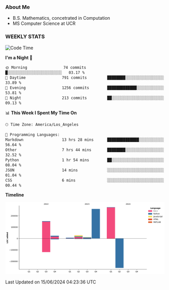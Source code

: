 ### About Me

- B.S. Mathematics, concetrated in Computation
- MS Computer Science at UCR


### WEEKLY STATS
<!--START_SECTION:waka-->
![Code Time](http://img.shields.io/badge/Code%20Time-167%20hrs%2031%20mins-blue)

**I'm a Night 🦉** 

```text
🌞 Morning                74 commits          █░░░░░░░░░░░░░░░░░░░░░░░░   03.17 % 
🌆 Daytime                791 commits         ████████░░░░░░░░░░░░░░░░░   33.89 % 
🌃 Evening                1256 commits        █████████████░░░░░░░░░░░░   53.81 % 
🌙 Night                  213 commits         ██░░░░░░░░░░░░░░░░░░░░░░░   09.13 % 
```


📊 **This Week I Spent My Time On** 

```text
🕑︎ Time Zone: America/Los_Angeles

💬 Programming Languages: 
Markdown                 13 hrs 28 mins      ██████████████░░░░░░░░░░░   56.64 % 
Other                    7 hrs 44 mins       ████████░░░░░░░░░░░░░░░░░   32.52 % 
Python                   1 hr 54 mins        ██░░░░░░░░░░░░░░░░░░░░░░░   08.04 % 
JSON                     14 mins             ░░░░░░░░░░░░░░░░░░░░░░░░░   01.04 % 
CSS                      6 mins              ░░░░░░░░░░░░░░░░░░░░░░░░░   00.44 % 
```

**Timeline**

![Lines of Code chart](https://raw.githubusercontent.com/nickocruzm/nickocruzm/main/assets/bar_graph.png)


 Last Updated on 15/06/2024 04:23:36 UTC
<!--END_SECTION:waka-->
